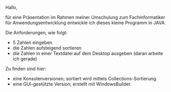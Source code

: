 Hallo,

für eine Präsentation im Rahmen meiner Umschulung zum Fachinformatiker für Anwendungsentwicklung 
entwickle ich dieses kleine Programm in JAVA.

Die Anforderungen, wie folgt:
- 5 Zahlen eingeben
- die Zahlen aufsteigend sortieren
- die Zahlen in einer Textdatei auf dem Desktop ausgeben
  (daran arbeite ich gerade)

Zu finden sind hier:
- eine Konsolenversionen; sortiert wird mittels Collections-Sortierung.
- eine GUI-gestützte Version; erstellt mit WindowsBuilder.

